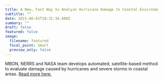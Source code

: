 ```yaml
---
title: A New, Fast Way to Analyze Hurricane Damage to Coastal Environments
subtitle: ""
date: 2021-06-01T18:31:34.608Z
summary: ""
draft: false
featured: false
image:
  filename: featured
  focal_point: Smart
  preview_only: false
---
```

MBON, NERRS and NASA team develops automated, satellite-based method to evaluate damage caused by hurricanes and severe storms in coastal areas. [Read more here.](https://www.usf.edu/marine-science/news/2020/a-new-fast-way-to-analyze-hurricane-damage-to-coastal-environments.aspx)